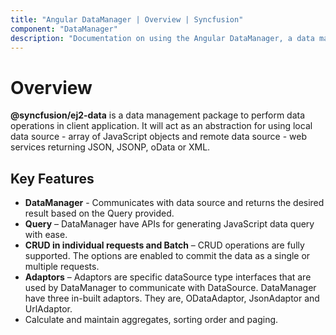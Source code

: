 ```yaml
---
title: "Angular DataManager | Overview | Syncfusion"
component: "DataManager"
description: "Documentation on using the Angular DataManager, a data management package for performing queries and manipulating data in a client application"
---
```


# Overview

**@syncfusion/ej2-data** is a data management package to perform data operations in client application.
It will act as an abstraction for using local data source - array of JavaScript objects
and remote data source - web services returning JSON, JSONP, oData or XML.

## Key Features

* **DataManager** - Communicates with data source and returns the desired result based on the Query provided.
* **Query** – DataManager have APIs for generating JavaScript data query with ease.
* **CRUD in individual requests and Batch** – CRUD operations are fully supported.
  The options are enabled to commit the data as a single or multiple requests.
* **Adaptors** – Adaptors are specific dataSource type interfaces that are used by DataManager to communicate with DataSource.
  DataManager have three in-built adaptors. They are, ODataAdaptor, JsonAdaptor and UrlAdaptor.
* Calculate and maintain aggregates, sorting order and paging.